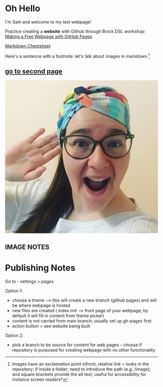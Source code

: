 # Oh Hello
I'm Sam and welcome to my test webpage!

Practice creating a **website** with Github through Brock DSL *workshop*: [Making a Free Webpage with GitHub Pages](https://brockdsl.github.io/Making-a-Free-Webpage-with-GitHub-Pages/)

[Markdown Cheetsheet](https://www.markdownguide.org/cheat-sheet/)

Here's a sentence with a footnote: let's talk about images in markdown [^1]

[go to second page](samfritz.github.io/thimble/Page2)
---

![Sam](sam.jpeg)

IMAGE NOTES
- 

# Publishing Notes

Go to - settings > pages

Option 1: 
- choose a theme --> this will create a new branch (github pages) and will be where webpage is hosted
- new files are created ( index.md --> front page of your webpage; by default it will fill in content from theme picker)
- content is not carried from main branch; usually set up gh-pages first
- action button = see website being built

Option 2:
- pick a branch to be source for content for web pages - choose if repository is purposed for creating webpage with no other functionality

[^1]: Images have an exclaimation point infront; relative link = looks in the repository; if inside a folder; need to introduce the path (e.g. /image); and square brackets provide the alt text; useful for accessibility for instance screen readers*
